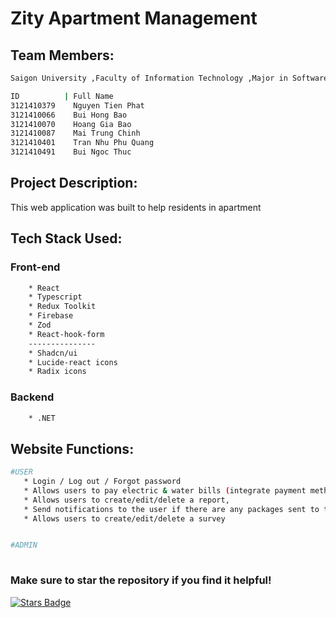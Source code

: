 # Zity Apartment Management

## Team Members:

```bash
Saigon University ,Faculty of Information Technology ,Major in Software Engineering

ID          | Full Name
3121410379    Nguyen Tien Phat
3121410066    Bui Hong Bao
3121410070    Hoang Gia Bao
3121410087    Mai Trung Chinh
3121410401    Tran Nhu Phu Quang
3121410491    Bui Ngoc Thuc

```

## Project Description:

This web application was built to help residents in apartment

## Tech Stack Used:

### Front-end
```bash
    * React
    * Typescript
    * Redux Toolkit
	* Firebase
	* Zod
	* React-hook-form
    ---------------
    * Shadcn/ui
    * Lucide-react icons
    * Radix icons
```
### Backend
```bash
    * .NET
```

## Website Functions:

```bash
#USER
   * Login / Log out / Forgot password
   * Allows users to pay electric & water bills (integrate payment method with Momo, VNPay),
   * Allows users to create/edit/delete a report,
   * Send notifications to the user if there are any packages sent to them.
   * Allows users to create/edit/delete a survey 


#ADMIN
    
```

### Make sure to star the repository if you find it helpful!

<a href="https://github.com/BuiBao3103/ZiTy/graphs/contributors"><img src="https://img.shields.io/github/stars/BuiBao3103/Zity?color=yellow" alt="Stars Badge"/></a>
